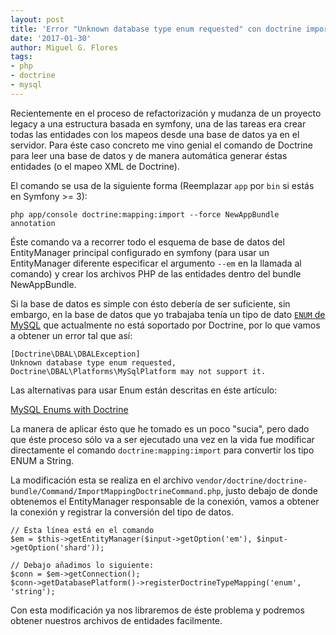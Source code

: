 ```yaml
---
layout: post
title: 'Error "Unknown database type enum requested" con doctrine import'
date: '2017-01-30'
author: Miguel G. Flores
tags:
- php
- doctrine
- mysql
---
```


Recientemente en el proceso de refactorización y mudanza de un proyecto legacy a una estructura basada en symfony,
una de las tareas era crear todas las entidades con los mapeos desde una base de datos ya en el servidor. Para éste
caso concreto me vino genial el comando de Doctrine para leer una base de datos y de manera automática generar éstas
entidades (o el mapeo XML de Doctrine).

El comando se usa de la siguiente forma (Reemplazar `app` por `bin` si estás en Symfony >= 3):

```
php app/console doctrine:mapping:import --force NewAppBundle annotation
```

Éste comando va a recorrer todo el esquema de base de datos del EntityManager principal configurado en symfony (para
usar un EntityManager diferente especificar el argumento `--em` en la llamada al comando) y crear los archivos PHP
de las entidades dentro del bundle NewAppBundle.

Si la base de datos es simple con ésto debería de ser suficiente, sin embargo, en la base de datos que yo trabajaba
tenía un tipo de dato [`ENUM` de MySQL](https://dev.mysql.com/doc/refman/5.7/en/enum.html) que actualmente no está 
soportado por Doctrine, por lo que vamos a obtener un error tal que así:

```
[Doctrine\DBAL\DBALException]                                                                    
Unknown database type enum requested, Doctrine\DBAL\Platforms\MySqlPlatform may not support it.  
```

Las alternativas para usar Enum están descritas en éste artículo: 

[MySQL Enums with Doctrine](http://docs.doctrine-project.org/projects/doctrine-orm/en/latest/cookbook/mysql-enums.html)

La manera de aplicar ésto que he tomado es un poco "sucia", pero dado que éste proceso sólo va a ser ejecutado una vez
en la vida fue modificar directamente el comando `doctrine:mapping:import` para convertir los tipo ENUM a String.

La modificación esta se realiza en el archivo `vendor/doctrine/doctrine-bundle/Command/ImportMappingDoctrineCommand.php`,
justo debajo de donde obtenemos el EntityManager responsable de la conexión, vamos a obtener la conexión y registrar
la conversión del tipo de datos.

```
// Ésta línea está en el comando
$em = $this->getEntityManager($input->getOption('em'), $input->getOption('shard'));

// Debajo añadimos lo siguiente:
$conn = $em->getConnection();
$conn->getDatabasePlatform()->registerDoctrineTypeMapping('enum', 'string');

```

Con esta modificación ya nos libraremos de éste problema y podremos obtener nuestros archivos de entidades facilmente.
